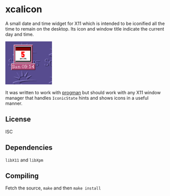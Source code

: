 # xcalicon

A small date and time widget for X11 which is intended to be iconified all the
time to remain on the desktop.
Its icon and window title indicate the current day and time.

![screenshot](screenshot.png)

It was written to work with
[progman](https://github.com/jcs/progman)
but should work with any X11 window manager that handles `IconicState`
hints and shows icons in a useful manner.

## License

ISC

## Dependencies

`libX11` and `libXpm`

## Compiling

Fetch the source, `make` and then `make install`
